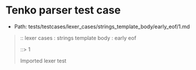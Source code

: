 # Tenko parser test case

- Path: tests/testcases/lexer_cases/strings_template_body/early_eof/1.md

> :: lexer cases : strings template body : early eof
>
> ::> 1
>
> Imported lexer test
>
> <template body> unclosed empty string literal

## FAIL

## Input

`````js
`${"-->"}
`````

## Output

_Note: the whole output block is auto-generated. Manual changes will be overwritten!_

Below follow outputs in four parsing modes: sloppy mode, strict mode script goal, module goal, web compat mode (always sloppy).

Note that the output parts are auto-generated by the test runner to reflect actual result.

### Sloppy mode

Parsed with script goal and as if the code did not start with strict mode header.

`````
throws: Lexer error!
    Unclosed template literal

`${"-->"}
        ^------- error
`````

### Strict mode

Parsed with script goal but as if it was starting with `"use strict"` at the top.

_Output same as sloppy mode._

### Module goal

Parsed with the module goal.

_Output same as sloppy mode._

### Web compat mode

Parsed in sloppy script mode but with the web compat flag enabled.

_Output same as sloppy mode._
